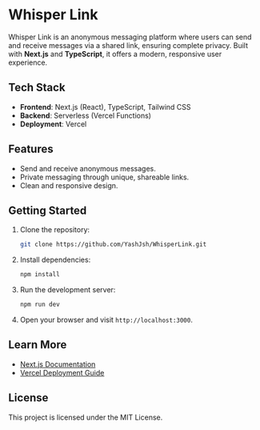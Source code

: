 # Whisper Link

Whisper Link is an anonymous messaging platform where users can send and receive messages via a shared link, ensuring complete privacy. Built with **Next.js** and **TypeScript**, it offers a modern, responsive user experience.

## Tech Stack
- **Frontend**: Next.js (React), TypeScript, Tailwind CSS
- **Backend**: Serverless (Vercel Functions)
- **Deployment**: Vercel

## Features
- Send and receive anonymous messages.
- Private messaging through unique, shareable links.
- Clean and responsive design.

## Getting Started

1. Clone the repository:
    ```bash
    git clone https://github.com/YashJsh/WhisperLink.git
    ```

2. Install dependencies:
    ```bash
    npm install
    ```

3. Run the development server:
    ```bash
    npm run dev
    ```

4. Open your browser and visit `http://localhost:3000`.

## Learn More
- [Next.js Documentation](https://nextjs.org/docs)
- [Vercel Deployment Guide](https://vercel.com/docs)

## License
This project is licensed under the MIT License.
